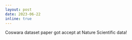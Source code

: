 ```yaml
---
layout: post
date: 2023-06-22
inline: true
---
```

Coswara dataset paper got accept at Nature Scientific data!